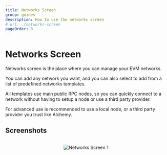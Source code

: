 ```yaml
---
title: Networks Screen
group: guides
description: How to use the networks screen
# url: ./networks-screen
pageOrder: 3
---
```


# Networks Screen

<p class="pb-4">Networks screen is the place where you can manage your EVM networks.</p>

<p class="pb-4">You can add any network you want, and you can also select to add from a list of predefined networks templates.</p>

<p class="pb-4">All templates use main public RPC nodes, so you can quickly connect to a network without having to setup a node or use a third party provider.</p>

<p class="pb-4">For advanced use is recommended to use a local node, or a third party provider you trust like Alchemy.</p>


## Screenshots

<div style="align-items: center;
    display: flex;
    flex-direction: column;">

![Networks Screen 1](/images/pages/networks_screen1.webp)

</div>
